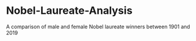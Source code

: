 # Nobel-Laureate-Analysis
A comparison of male and female Nobel laureate  winners between 1901 and 2019 
